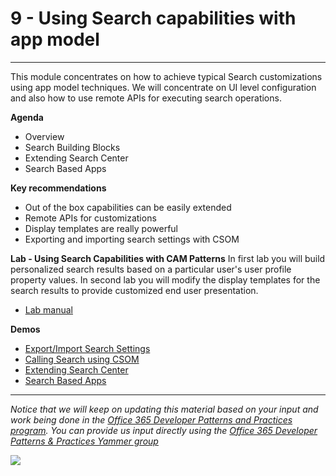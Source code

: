 # 9 - Using Search capabilities with app model #

----------

This module concentrates on how to achieve typical Search customizations using app model techniques. We will concentrate on UI level configuration and also how to use remote APIs for executing search operations. 

**Agenda**
- Overview
- Search Building Blocks
- Extending Search Center
- Search Based Apps

**Key recommendations**
- Out of the box capabilities can be easily extended
- Remote APIs for customizations
- Display templates are really powerful
- Exporting and importing search settings with CSOM

**Lab - Using Search Capabilities with CAM Patterns**
In first lab you will build personalized search results based on a particular user's user profile property values. In second lab you will modify the display templates for the search results to provide customized end user presentation.

- [Lab manual](Lab.md)

**Demos**
- [Export/Import Search Settings](https://github.com/OfficeDev/PnP/tree/master/Samples/Core.SearchSettingsPortability)
- [Calling Search using CSOM](https://github.com/OfficeDev/PnP/tree/master/Samples/Search.PersonalizedResults)
- [Extending Search Center](https://github.com/OfficeDev/TrainingContent/tree/master/O3656-6%20Deep%20Dive%20into%20Search%20Scenarios%20in%20Office%20365/Demos/SearchInstaller)
- [Search Based Apps](https://github.com/OfficeDev/TrainingContent/tree/master/O3656-6%20Deep%20Dive%20into%20Search%20Scenarios%20in%20Office%20365/Demos/EmployeeDirectory)

----------

*Notice that we will keep on updating this material based on your input and work being done in the [Office 365 Developer Patterns and Practices program](http://aka.ms/officedevpnp). You can provide us input directly using the [Office 365 Developer Patterns & Practices Yammer group](http://aka.ms/officedevpnpyammer)*

![](https://camo.githubusercontent.com/a732087ed949b0f2f84f5f02b8c79f1a9dd96f65/687474703a2f2f692e696d6775722e636f6d2f6c3031686876452e706e67)